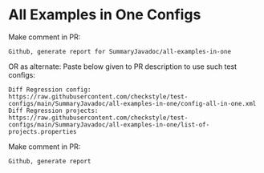 # All Examples in One Configs
Make comment in PR:
```
Github, generate report for SummaryJavadoc/all-examples-in-one
```
OR as alternate:
Paste below given to PR description to use such test configs:
```
Diff Regression config: https://raw.githubusercontent.com/checkstyle/test-configs/main/SummaryJavadoc/all-examples-in-one/config-all-in-one.xml
Diff Regression projects: https://raw.githubusercontent.com/checkstyle/test-configs/main/SummaryJavadoc/all-examples-in-one/list-of-projects.properties
```
Make comment in PR:
```
Github, generate report
```

